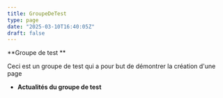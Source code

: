 ```yaml
---
title: GroupeDeTest
type: page
date: "2025-03-10T16:40:05Z"
draft: false
---
```


**Groupe de test **

Ceci est un groupe de test qui a pour but de démontrer la création d'une page


 
  * **Actualités du groupe de test**


